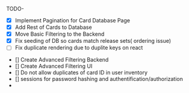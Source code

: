 TODO-

- [x] Implement Pagination for Card Database Page
- [x] Add Rest of Cards to Database
- [x] Move Basic Filtering to the Backend
- [x] Fix seeding of DB so cards match release sets( ordering issue)
- [ ] Fix duplicate rendering due to duplite keys on react 
- [] Create Advanced Filtering Backend
- [] Create Advanced Filtering UI 
- [] Do not allow duplicates of card ID in user inventory
- [] sessions for password hashing and authentification/authorization
- 



